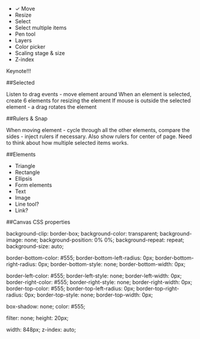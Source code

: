 
* ✓ Move
* Resize
* Select
* Select multiple items
* Pen tool
* Layers
* Color picker
* Scaling stage & size
* Z-index

Keynote!!!

##Selected

Listen to drag events - move element around
When an element is selected, create 6 elements for resizing the element
If mouse is outside the selected element - a drag rotates the element

##Rulers & Snap

When moving element - cycle through all the other elements, compare the sides - inject rulers if necessary. Also show rulers for center of page. Need to think about how multiple selected items works.

##Elements

* Triangle
* Rectangle
* Ellipsis
* Form elements
* Text
* Image
* Line tool?
* Link?

##Canvas CSS properties

background-clip: border-box;
background-color: transparent;
background-image: none;
background-position: 0% 0%;
background-repeat: repeat;
background-size: auto;

border-bottom-color: #555;
border-bottom-left-radius: 0px;
border-bottom-right-radius: 0px;
border-bottom-style: none;
border-bottom-width: 0px;

border-left-color: #555;
border-left-style: none;
border-left-width: 0px;
border-right-color: #555;
border-right-style: none;
border-right-width: 0px;
border-top-color: #555;
border-top-left-radius: 0px;
border-top-right-radius: 0px;
border-top-style: none;
border-top-width: 0px;

box-shadow: none;
color: #555;

filter: none;
height: 20px;

width: 848px;
z-index: auto;